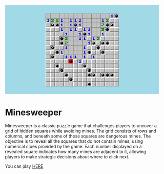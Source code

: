 ![](Assets/Images/Minesweeper.png)

# Minesweeper

Minesweeper is a classic puzzle game that challenges players to uncover a grid of hidden squares while avoiding mines. The grid consists of rows and columns, and beneath some of these squares are dangerous mines. The objective is to reveal all the squares that do not contain mines, using numerical clues provided by the game. Each number displayed on a revealed square indicates how many mines are adjacent to it, allowing players to make strategic decisions about where to click next.

You can play [HERE](https://noir-games.itch.io/minesweeper)
